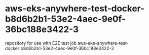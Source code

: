 # aws-eks-anywhere-test-docker-b8d6b2b1-53e2-4aec-9e0f-36bc188e3422-3
repository for use with E2E test job aws-eks-anywhere-test-docker:b8d6b2b1-53e2-4aec-9e0f-36bc188e3422-3
